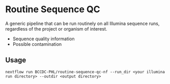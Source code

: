 # Routine Sequence QC
A generic pipeline that can be run routinely on all Illumina sequence runs, regardless of the project or organism of interest.

* Sequence quality information
* Possible contamination

## Usage

```
nextflow run BCCDC-PHL/routine-sequence-qc-nf --run_dir <your illumina run directory> --outdir <output directory>
```